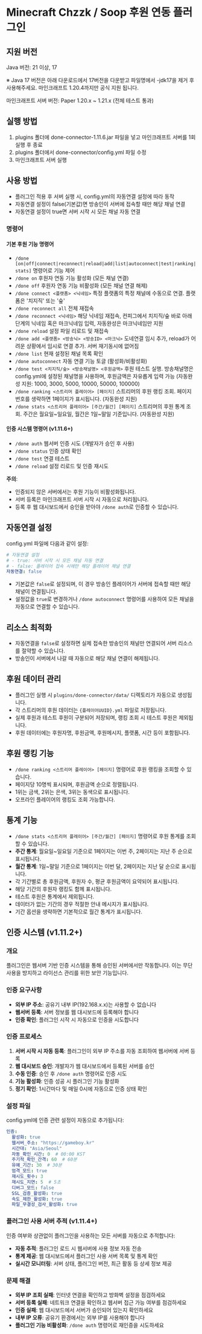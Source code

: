 # Minecraft Chzzk / Soop 후원 연동 플러그인

## **지원 버전**
Java 버전: 21 이상, 17

※ Java 17 버전은 아래 다운로드에서 17버전을 다운받고 파일명에서 -jdk17을 제거 후 사용해주세요. 마인크래프트 1.20.4까지만 공식 지원 됩니다.

마인크래프트 서버 버전: Paper 1.20.x ~ 1.21.x (전체 테스트 통과)

## **실행 방법**

1. plugins 폴더에 done-connector-1.11.6.jar 파일을 넣고 마인크래프트 서버를 1회 실행 후 종료
2. plugins 폴더에서 done-connector/config.yml 파일 수정
3. 마인크래프트 서버 실행


## **사용 방법**

* 플러그인 적용 후 서버 실행 시, config.yml의 자동연결 설정에 따라 동작
* 자동연결 설정이 false(기본값)면 방송인이 서버에 접속할 때만 해당 채널 연결
* 자동연결 설정이 true면 서버 시작 시 모든 채널 자동 연결

### 명령어

#### 기본 후원 기능 명령어
* `/done [on|off|connect|reconnect|reload|add|list|autoconnect|test|ranking|stats]` 명령어로 기능 제어
* `/done on` 후원자 연동 기능 활성화 (모든 채널 연결)
* `/done off` 후원자 연동 기능 비활성화 (모든 채널 연결 해제)
* `/done connect <플랫폼> <닉네임>` 특정 플랫폼의 특정 채널에 수동으로 연결. 플랫폼은 '치지직' 또는 '숲'
* `/done reconnect all` 전체 재접속
* `/done reconnect <닉네임>` 해당 닉네임 재접속, 컨피그에서 치지직/숲 바로 아래 단계의 닉네임 혹은 마크닉네임 입력, 자동완성은 마크닉네임만 지원
* `/done reload` 설정 파일 리로드 및 재접속
* `/done add <플랫폼> <방송닉> <방송ID> <마크닉>` 도네연결 임시 추가, reload가 어려운 상황에서 임시로 연결 추가. 서버 재기동시에 없어짐
* `/done list` 현재 설정된 채널 목록 확인
* `/done autoconnect` 자동 연결 기능 토글 (활성화/비활성화)
* `/done test <치지직/숲> <방송채널명> <후원금액>` 후원 테스트 실행. 방송채널명은 config.yml에 설정된 채널명을 사용하며, 후원금액은 자유롭게 입력 가능 (자동완성 지원: 1000, 3000, 5000, 10000, 50000, 100000)
* `/done ranking <스트리머 플레이어> [페이지]` 스트리머의 후원 랭킹 조회. 페이지 번호를 생략하면 1페이지가 표시됩니다. (자동완성 지원)
* `/done stats <스트리머 플레이어> [주간/월간] [페이지]` 스트리머의 후원 통계 조회. 주간은 월요일~일요일, 월간은 1일~말일 기준입니다. (자동완성 지원)

#### 인증 시스템 명령어 (v1.11.6+)
* `/done auth` 웹서버 인증 시도 (개발자가 승인 후 사용)
* `/done status` 인증 상태 확인
* `/done test` 연결 테스트
* `/done reload` 설정 리로드 및 인증 재시도

**주의**: 
- 인증되지 않은 서버에서는 후원 기능이 비활성화됩니다.
- 서버 등록은 마인크래프트 서버 시작 시 자동으로 처리됩니다.
- 등록 후 웹 대시보드에서 승인을 받아야 `/done auth`로 인증할 수 있습니다.

## **자동연결 설정**

config.yml 파일에 다음과 같이 설정:

```yaml
# 자동연결 설정
# - true: 서버 시작 시 모든 채널 자동 연결
# - false: 플레이어 접속 시에만 해당 플레이어 채널 연결
자동연결: false
```

* 기본값은 `false`로 설정되며, 이 경우 방송인 플레이어가 서버에 접속할 때만 해당 채널이 연결됩니다.
* 설정값을 `true`로 변경하거나 `/done autoconnect` 명령어를 사용하여 모든 채널을 자동으로 연결할 수 있습니다.

## **리소스 최적화**

* 자동연결을 `false`로 설정하면 실제 접속한 방송인의 채널만 연결되어 서버 리소스를 절약할 수 있습니다.
* 방송인이 서버에서 나갈 때 자동으로 해당 채널 연결이 해제됩니다.

## **후원 데이터 관리**

* 플러그인 실행 시 `plugins/done-connector/data/` 디렉토리가 자동으로 생성됩니다.
* 각 스트리머의 후원 데이터는 `{플레이어UUID}.yml` 파일로 저장됩니다.
* 실제 후원과 테스트 후원이 구분되어 저장되며, 랭킹 조회 시 테스트 후원은 제외됩니다.
* 후원 데이터에는 후원자명, 후원금액, 후원메시지, 플랫폼, 시간 등이 포함됩니다.

## **후원 랭킹 기능**

* `/done ranking <스트리머 플레이어> [페이지]` 명령어로 후원 랭킹을 조회할 수 있습니다.
* 페이지당 10명씩 표시되며, 후원금액 순으로 정렬됩니다.
* 1위는 금색, 2위는 은색, 3위는 동색으로 표시됩니다.
* 오프라인 플레이어의 랭킹도 조회 가능합니다.

## **통계 기능**

* `/done stats <스트리머 플레이어> [주간/월간] [페이지]` 명령어로 후원 통계를 조회할 수 있습니다.
* **주간 통계**: 월요일~일요일 기준으로 1페이지는 이번 주, 2페이지는 지난 주 순으로 표시됩니다.
* **월간 통계**: 1일~말일 기준으로 1페이지는 이번 달, 2페이지는 지난 달 순으로 표시됩니다.
* 각 기간별로 총 후원금액, 후원자 수, 평균 후원금액이 요약되어 표시됩니다.
* 해당 기간의 후원자 랭킹도 함께 표시됩니다.
* 테스트 후원은 통계에서 제외됩니다.
* 데이터가 없는 기간의 경우 적절한 안내 메시지가 표시됩니다.
* 기간 옵션을 생략하면 기본적으로 월간 통계가 표시됩니다.

## **인증 시스템 (v1.11.2+)**

### 개요
플러그인은 웹서버 기반 인증 시스템을 통해 승인된 서버에서만 작동합니다. 이는 무단 사용을 방지하고 라이선스 관리를 위한 보안 기능입니다.

### 인증 요구사항
- **외부 IP 주소**: 공유기 내부 IP(192.168.x.x)는 사용할 수 없습니다
- **웹서버 등록**: 서버 정보를 웹 대시보드에 등록해야 합니다
- **인증 확인**: 플러그인 시작 시 자동으로 인증을 시도합니다

### 인증 프로세스
1. **서버 시작 시 자동 등록**: 플러그인이 외부 IP 주소를 자동 조회하여 웹서버에 서버 등록
2. **웹 대시보드 승인**: 개발자가 웹 대시보드에서 등록된 서버를 승인
3. **수동 인증**: 승인 후 `/done auth` 명령어로 인증 시도
4. **기능 활성화**: 인증 성공 시 플러그인 기능 활성화
5. **정기 확인**: 1시간마다 및 매일 0시에 자동으로 인증 상태 확인

### 설정 파일
config.yml에 인증 관련 설정이 자동으로 추가됩니다:

```yaml
인증:
  활성화: true
  웹서버_주소: "https://gameboy.kr"
  시간대: "Asia/Seoul"
  자동_확인_시간: 0  # 00:00 KST
  주기적_확인_간격: 60  # 60분
  유예_기간: 30  # 30분
  엄격_모드: true
  재시도_횟수: 3
  재시도_지연: 5  # 5초
  디버그_모드: false
  SSL_검증_활성화: true
  속도_제한_활성화: true
  파일_무결성_검사_활성화: true
```

### 플러그인 사용 서버 추적 (v1.11.4+)
인증 여부와 상관없이 플러그인을 사용하는 모든 서버를 자동으로 추적합니다:

- **자동 추적**: 플러그인 로드 시 웹서버에 사용 정보 자동 전송
- **통계 제공**: 웹 대시보드에서 플러그인 사용 서버 목록 및 통계 확인
- **실시간 모니터링**: 서버 상태, 플러그인 버전, 최근 활동 등 상세 정보 제공

### 문제 해결
- **외부 IP 조회 실패**: 인터넷 연결을 확인하고 방화벽 설정을 점검하세요
- **서버 등록 실패**: 네트워크 연결을 확인하고 웹서버 접근 가능 여부를 점검하세요
- **인증 실패**: 웹 대시보드에서 서버가 승인되어 있는지 확인하세요
- **내부 IP 오류**: 공유기 환경에서는 외부 IP를 사용해야 합니다
- **플러그인 기능 비활성화**: `/done auth` 명령어로 재인증을 시도하세요